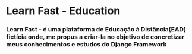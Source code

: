 # Learn Fast - Education
### Learn Fast -  é uma plataforma de Educação à Distância(EAD) fictícia onde, me propus a criar-la no objetivo de concretizar meus conhecimentos e estudos do Django Framework
